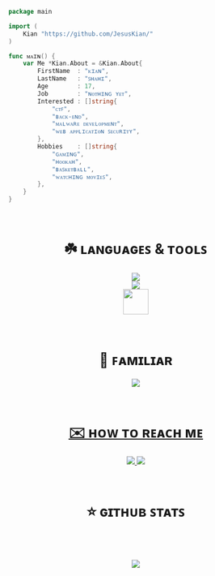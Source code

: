 ```go
package main

import (
    Kian "https://github.com/JesusKian/"
)

func ᴍᴀɪɴ() {
    var Me *Kian.About = &Kian.About{
        FirstName  : "ᴋɪᴀɴ",
        LastName   : "ꜱʜᴀʜɪ",
        Age        : 17,
        Job        : "ɴᴏᴛʜɪɴɢ ʏᴇᴛ",
        Interested : []string{
            "ᴄᴛꜰ",
            "ʙᴀᴄᴋ-ᴇɴᴅ",
            "ᴍᴀʟᴡᴀʀᴇ ᴅᴇᴠᴇʟᴏᴘᴍᴇɴᴛ",
            "ᴡᴇʙ ᴀᴘᴘʟɪᴄᴀᴛɪᴏɴ ꜱᴇᴄᴜʀɪᴛʏ",
        },
        Hobbies    : []string{
            "ɢᴀᴍɪɴɢ",
            "ʜᴏᴏᴋᴀʜ",
            "ʙᴀꜱᴋᴇᴛʙᴀʟʟ",
            "ᴡᴀᴛᴄʜɪɴɢ ᴍᴏᴠɪᴇꜱ",
        },
    }
}
```

<br>

<h1 align="center">☘️ ʟᴀɴɢᴜᴀɢᴇꜱ & ᴛᴏᴏʟꜱ</h1>
<p align="center">
  <a href="https://skillicons.dev">
    <img src="https://skillicons.dev/icons?i=go,python,js,html,css,bash,linux,mysql,git,github&theme=dark&perline=5" />
    </br>
    <img src="https://skillicons.dev/icons?i=vscode,discord,bots,md&theme=dark&perline=5" />
    </br>
    <img src="https://raw.githubusercontent.com/gofiber/docs/master/static/fiber_v2_logo.svg" height=50>
  </a>
</p>

</br>

<h1 align="center">🍁 ꜰᴀᴍɪʟɪᴀʀ</h1>
<p align="center">
  <a href="https://skillicons.dev">
    <img src="https://skillicons.dev/icons?i=c,cpp,cs,ts,wasm,php,django,flask,figma&theme=dark&perline=3" />
    </br>
</p>

<br>

<h1 align="center">✉️ ʜᴏᴡ ᴛᴏ ʀᴇᴀᴄʜ ᴍᴇ</h1>
<p align="center">
    <a href="https://instagram.com/kianlshahi">
        <img src="https://skillicons.dev/icons?i=instagram">
    </a>
    <a href="https://twitter.com/0x23JS">
        <img src="https://skillicons.dev/icons?i=twitter">
    </a>
</p>

<br>

<h1 align="center">⭐️ ɢɪᴛʜᴜʙ ꜱᴛᴀᴛꜱ</h1>
<div align="center">
    <img align="center" src="https://github-readme-stats.vercel.app/api/top-langs/?username=JesusKian&langs_count=50&layout=compact&theme=gruvbox_duo&hide_border=true&bg_color=323540&title_color=5294E2&icon_color=5294E2&text_color=ffffff&count_private=true"  alt=""/>
</div>

<br/>

<div align="center">
    <img align="center" src="https://github-readme-stats.vercel.app/api?username=JesusKian&theme=gruvbox_duo&show_icons=true&include_all_commits=true&count_private=true&theme=react&hide_border=true&bg_color=323540&title_color=5294E2&icon_color=5294E2&text_color=ffffff&count_private=true"  alt=""/>
</div>

<br/>

<div align="center">
    <img align="center" src="https://github-readme-streak-stats.herokuapp.com/?user=JesusKian&theme=gruvbox_duo&background=323540&hide_border=true&ring=5294E2&currStreakLabel=5294E2&sideNums=FFFFFF&currStreakNum=FFFFFF&sideLabels=5294E2&text_color=ffffff&count_private=true"  alt=""/>
</div>

<div align="center"> 
    <img align="center" src="https://activity-graph.herokuapp.com/graph?username=JesusKian&custom_title=JesusKian's%20Contribution%20Graph&bg_color=323540&color=5294E2&line=FFFFFF&point=5294E2&hide_border=F84C4C&count_private=true"  alt=""/>
</div>

<div align="center"> 

![](http://github-profile-summary-cards.vercel.app/api/cards/profile-details?username=JesusKian&theme=radical)

</div>
